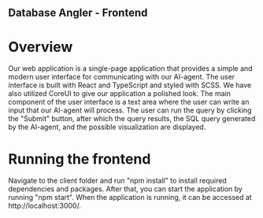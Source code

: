 ## Database Angler - Frontend
# Overview
Our web application is a single-page application that provides a simple and modern user interface for communicating with our AI-agent. The user interface is built with React and TypeScript and styled with SCSS. We have also utilized CoreUI to give our application a polished look. The main component of the user interface is a text area where the user can write an input that our AI-agent will process. The user can run the query by clicking the "Submit" button, after which the query results, the SQL query generated by the AI-agent, and the possible visualization are displayed.

# Running the frontend
Navigate to the client folder and run "npm install" to install required dependencies and packages. After that, you can start the application by running "npm start". When the application is running, it can be accessed at http://localhost:3000/.
